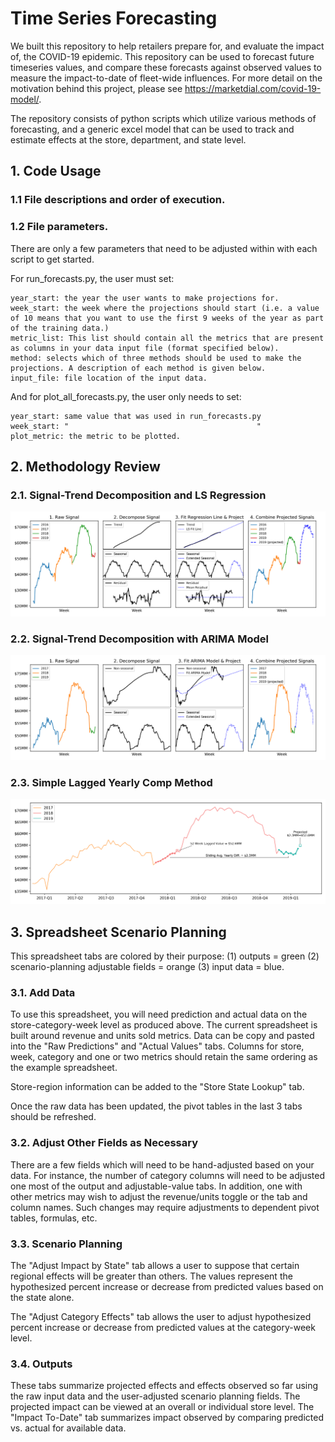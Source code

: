# Time Series Forecasting
We built this repository to help retailers prepare for, and evaluate the impact of, the COVID-19 epidemic. This repository can be used to forecast future timeseries values, and compare these forecasts against observed values to measure the impact-to-date of fleet-wide influences. For more detail on the motivation behind this project, please see https://marketdial.com/covid-19-model/.

The repository consists of python scripts which utilize various methods of forecasting, and a generic excel model that can be used to track and estimate effects at the store, department, and state level.

## 1. Code Usage

### 1.1 File descriptions and order of execution.
### 1.2 File parameters.
There are only a few parameters that need to be adjusted within with each script to get started. 

For run_forecasts.py, the user must set:
```
year_start: the year the user wants to make projections for.
week_start: the week where the projections should start (i.e. a value of 10 means that you want to use the first 9 weeks of the year as part of the training data.)
metric_list: This list should contain all the metrics that are present as columns in your data input file (format specified below).
method: selects which of three methods should be used to make the projections. A description of each method is given below.
input_file: file location of the input data.
```

And for plot_all_forecasts.py, the user only needs to set:
```
year_start: same value that was used in run_forecasts.py
week_start: "                                          "
plot_metric: the metric to be plotted.
```


## 2. Methodology Review
### 2.1. Signal-Trend Decomposition and LS Regression
![alt text](MethodologyExamples/decompose_LS_method.png "")

### 2.2. Signal-Trend Decomposition with ARIMA Model
![alt text](MethodologyExamples/decompose_ARIMA_method.png "")

### 2.3. Simple Lagged Yearly Comp Method
![alt text](MethodologyExamples/lag_comp_method.png "")




## 3. Spreadsheet Scenario Planning
This spreadsheet tabs are colored by their purpose: (1) outputs = green (2) scenario-planning adjustable fields = orange (3) input data = blue.
### 3.1. Add Data
To use this spreadsheet, you will need prediction and actual data on the store-category-week level as produced above. The current spreadsheet is built around revenue and units sold metrics. Data can be copy and pasted into the "Raw Predictions" and "Actual Values" tabs. Columns for store, week, category and one or two metrics should retain the same ordering as the example spreadsheet.

Store-region information can be added to the "Store State Lookup" tab.

Once the raw data has been updated, the pivot tables in the last 3 tabs should be refreshed.
### 3.2. Adjust Other Fields as Necessary
There are a few fields which will need to be hand-adjusted based on your data. For instance, the number of category columns will need to be adjusted one most of the output and adjustable-value tabs. In addition, one with other metrics may wish to adjust the revenue/units toggle or the tab and column names. Such changes may require adjustments to dependent pivot tables, formulas, etc.

### 3.3. Scenario Planning
The "Adjust Impact by State" tab allows a user to suppose that certain regional effects will be greater than others. The values represent the hypothesized percent increase or decrease from predicted values based on the state alone.

The "Adjust Category Effects" tab allows the user to adjust hypothesized percent increase or decrease from predicted values at the category-week level.
### 3.4. Outputs
These tabs summarize projected effects and effects observed so far using the raw input data and the user-adjusted scenario planning fields. The projected impact can be viewed at an overall or individual store level. The "Impact To-Date" tab summarizes impact observed by comparing predicted vs. actual for available data.
